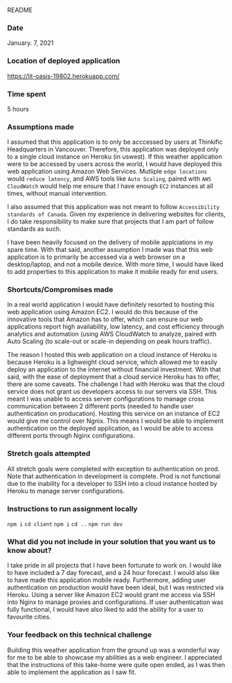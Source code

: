 README
### Date
January. 7, 2021
### Location of deployed application
https://lit-oasis-19802.herokuapp.com/
### Time spent
5 hours
### Assumptions made
I assumed that this application is to only be acccessed by users at Thinkific Headquarters in Vancouver. Therefore, this application was deployed only to a single cloud instance on Heroku (in uswest). If this weather application were to be accessed by users across the world, I would have deployed this web application using Amazon Web Services. Mutliple `edge locations` would `reduce latency`, and AWS tools like `Auto Scaling`, paired with `AWS CloudWatch` would help me ensure that I have enough `EC2` instances at all times, without manual intervention.

I also assumed that this application was not meant to follow `Accessibility standards of Canada`. Given my experience in delivering websites for clients, I do take responsibility to make sure that projects that I am part of follow standards as such. 

I have been heavily focused on the delivery of mobile applciations in my spare time. With that said, another assumption I made was that this web application is to primarily be accessed via a web browser on a desktop/laptop, and not a mobile device. With more time, I would have liked to add properties to this application to make it mobile ready for end users.
### Shortcuts/Compromises made
In a real world application I would have definitely resorted to hosting this web application using Amazon EC2. I would do this because of the innovative tools that Amazon has to offer, which can ensure our web applications report high availability, low latency, and cost efficiency through analytics and automation (using AWS CloudWatch to analyze, paired with Auto Scaling (to scale-out or scale-in depending on peak hours traffic).

The reason I hosted this web application on a cloud instance of Heroku is because Heroku is a lighweight cloud service, which allowed me to easily deploy an application to the internet without financial investment. With that said, with the ease of deployment that a cloud service Heroku has to offer, there are some caveats. The challenge I had with Heroku was that the cloud service does not grant us developers access to our servers via SSH. This meant I was unable to access server configurations to manage cross communication between 2 different ports (needed to handle user authentication on producation). Hosting this service on an instance of EC2 would give me control over Ngnix. This means I would be able to implement authentication on the deployed application, as I would be able to access different ports through Nginx configurations. 
### Stretch goals attempted
All stretch goals were completed with exception to authentication on prod. Note that authentication in development is complete. Prod is not functional due to the inability for a developer to SSH into a cloud instance hosted by Heroku to manage server configurations.
### Instructions to run assignment locally
`npm i` `cd client` `npm i` `cd ..` `npm run dev`
### What did you not include in your solution that you want us to know about?
I take pride in all projects that I have been fortunate to work on. I would like to have included a 7 day forecast, and a 24 hour forecast. I would also like to have made this application mobile ready. Furthermore, adding user authentication on production would have been ideal, but I was restricted via Heroku. Using a server like Amazon EC2 would grant me access via SSH into Nginx to manage proxies and configurations. If user authentication was fully functional, I would have also liked to add the ability for a user to favourite cities. 
### Your feedback on this technical challenge
Building this weather application from the ground up was a wonderful way for me to be able to showcase my abilities as a web engineer. I appreciated that the instructions of this take-home were quite open ended, as I was then able to implement the application as I saw fit.
